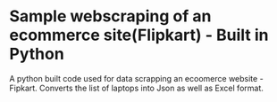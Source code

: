 # Sample webscraping of an ecommerce site(Flipkart) - Built in Python
A python built code used for data scrapping an ecoomerce website - Fipkart. 
Converts the list of laptops into Json as well as Excel format.  
